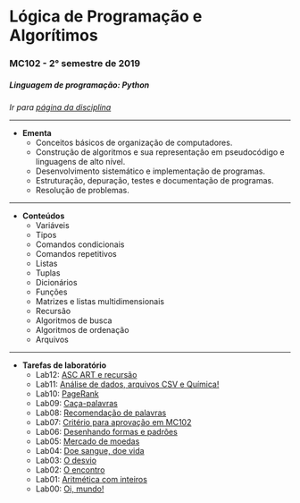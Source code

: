 # Lógica de Programação e Algorítimos

### MC102 - 2° semestre de 2019

##### Linguagem de programação: Python

*Ir para [página da disciplina](https://www.ic.unicamp.br/~mc102/mc102-2s2019/)*

*******************


- **Ementa**
    - Conceitos básicos de organização de computadores.
    - Construção de algoritmos e sua representação em pseudocódigo e linguagens de alto nível.
    - Desenvolvimento sistemático e implementação de programas.
    - Estruturação, depuração, testes e documentação de programas.
    - Resolução de problemas.

*******************

- **Conteúdos**
    - Variáveis
    - Tipos
    - Comandos condicionais
    - Comandos repetitivos
    - Listas
    - Tuplas
    - Dicionários
    - Funções
    - Matrizes e listas multidimensionais
    - Recursão
    - Algoritmos de busca
    - Algoritmos de ordenação
    - Arquivos

*******************


- **Tarefas de laboratório**
    - Lab12: [ASC ART e recursão](https://www.ic.unicamp.br/~mc102/mc102-2s2019/labs/roteiro-lab12.html)
    - Lab11: [Análise de dados, arquivos CSV e Química!](https://www.ic.unicamp.br/~mc102/mc102-2s2019/labs/roteiro-lab11.html)
    - Lab10: [PageRank](https://www.ic.unicamp.br/~mc102/mc102-2s2019/labs/roteiro-lab10.html)
    - Lab09: [Caça-palavras](https://www.ic.unicamp.br/~mc102/mc102-2s2019/labs/roteiro-lab09.html)
    - Lab08: [Recomendação de palavras](https://www.ic.unicamp.br/~mc102/mc102-2s2019/labs/roteiro-lab08.html)
    - Lab07: [Critério para aprovação em MC102](https://www.ic.unicamp.br/~mc102/mc102-2s2019/labs/roteiro-lab07.html)
    - Lab06: [Desenhando formas e padrões](https://www.ic.unicamp.br/~mc102/mc102-2s2019/labs/roteiro-lab06.html)
    - Lab05: [Mercado de moedas](https://www.ic.unicamp.br/~mc102/mc102-2s2019/labs/roteiro-lab05.html)
    - Lab04: [Doe sangue, doe vida](https://www.ic.unicamp.br/~mc102/mc102-2s2019/labs/roteiro-lab04.html)
    - Lab03: [O desvio](https://www.ic.unicamp.br/~mc102/mc102-2s2019/labs/roteiro-lab03.html)
    - Lab02: [O encontro](https://www.ic.unicamp.br/~mc102/mc102-2s2019/labs/roteiro-lab02.html)
    - Lab01: [Aritmética com inteiros](https://www.ic.unicamp.br/~mc102/mc102-2s2019/labs/roteiro-lab01.html)
    - Lab00: [Oi, mundo!](https://www.ic.unicamp.br/~mc102/mc102-2s2019/labs/roteiro-lab00.html)

